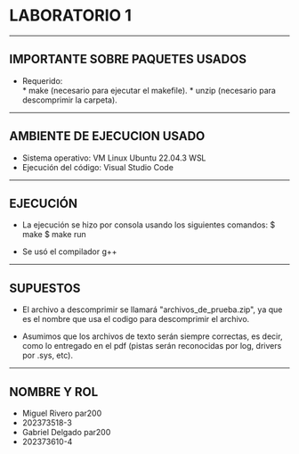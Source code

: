 LABORATORIO 1
=============================================
--------------------------------------------------------------------
IMPORTANTE SOBRE PAQUETES USADOS
--------------------------------------------------------------------
- Requerido:  
            * make (necesario para ejecutar el makefile).
            * unzip (necesario para descomprimir la carpeta).
--------------------------------------------------------------------
AMBIENTE DE EJECUCION USADO
--------------------------------------------------------------------
- Sistema operativo: VM Linux Ubuntu 22.04.3 WSL
- Ejecución del código: Visual Studio Code

--------------------------------------------------------------------
EJECUCIÓN
--------------------------------------------------------------------
- La ejecución se hizo por consola usando los siguientes comandos: 
  $ make
  $ make run

- Se usó el compilador g++


--------------------------------------------------------------------
SUPUESTOS
--------------------------------------------------------------------
- El archivo a descomprimir se llamará "archivos_de_prueba.zip", ya
que es el nombre que usa el codigo para descomprimir el archivo.

- Asumimos que los archivos de texto serán siempre correctas, es decir,
como lo entregado en el pdf (pistas serán reconocidas por log, drivers
por .sys, etc).

--------------------------------------------------------------------
NOMBRE Y ROL
--------------------------------------------------------------------
- Miguel Rivero par200
- 202373518-3
- Gabriel Delgado par200
- 202373610-4
